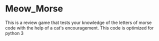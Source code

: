# Meow_Morse
This is a review game that tests your knowledge of the letters of morse code with the help of a cat's encouragement.
This code is optimized for python 3
